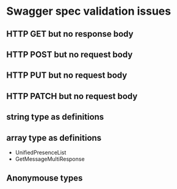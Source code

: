 # Swagger spec validation issues

## HTTP GET but no response body


## HTTP POST but no request body


## HTTP PUT but no request body


## HTTP PATCH but no request body


## string type as definitions


## array type as definitions

- UnifiedPresenceList
- GetMessageMultiResponse

## Anonymouse types
